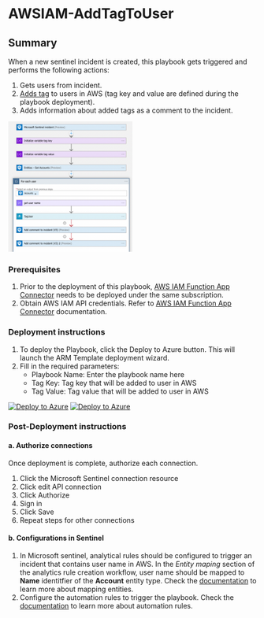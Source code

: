 # AWSIAM-AddTagToUser

## Summary

When a new sentinel incident is created, this playbook gets triggered and performs the following actions:

1. Gets users from incident.
2. [Adds tag](https://docs.aws.amazon.com/IAM/latest/APIReference/API_TagUser.html) to users in AWS (tag key and value are defined during the playbook deployment).
3. Adds information about added tags as a comment to the incident.

<img src="./playbook_screenshot.png" width="50%"/><br>

### Prerequisites

1. Prior to the deployment of this playbook, [AWS IAM Function App Connector](../../AWS_IAM_FunctionAppConnector/) needs to be deployed under the same subscription.
2. Obtain AWS IAM API credentials. Refer to [AWS IAM Function App Connector](../../AWS_IAM_FunctionAppConnector/readme.md) documentation.

### Deployment instructions

1. To deploy the Playbook, click the Deploy to Azure button. This will launch the ARM Template deployment wizard.
2. Fill in the required parameters:
    * Playbook Name: Enter the playbook name here
    * Tag Key: Tag key that will be added to user in AWS
    * Tag Value: Tag value that will be added to user in AWS

[![Deploy to Azure](https://aka.ms/deploytoazurebutton)](https://portal.azure.com/#create/Microsoft.Template/uri/https%3A%2F%2Fraw.githubusercontent.com%2FAzure%2FAzure-Sentinel%2Fmaster%2FSolutions%2FAWS_IAM%2FPlaybooks%2FPlaybooks%2FAWSIAM-AddTagToUser%2Fazuredeploy.json) [![Deploy to Azure](https://aka.ms/deploytoazuregovbutton)](https://portal.azure.us/#create/Microsoft.Template/uri/https%3A%2F%2Fraw.githubusercontent.com%2FAzure%2FAzure-Sentinel%2Fmaster%2FSolutions%2FAWS_IAM%2FPlaybooks%2FPlaybooks%2FAWSIAM-AddTagToUser%2Fazuredeploy.json)

### Post-Deployment instructions

#### a. Authorize connections

Once deployment is complete, authorize each connection.

1. Click the Microsoft Sentinel connection resource
2. Click edit API connection
3. Click Authorize
4. Sign in
5. Click Save
6. Repeat steps for other connections

#### b. Configurations in Sentinel

1. In Microsoft sentinel, analytical rules should be configured to trigger an incident that contains user name in AWS. In the *Entity maping* section of the analytics rule creation workflow, user name should be mapped to **Name** identitfier of the **Account** entity type. Check the [documentation](https://docs.microsoft.com/azure/sentinel/map-data-fields-to-entities) to learn more about mapping entities.
2. Configure the automation rules to trigger the playbook. Check the [documentation](https://docs.microsoft.com/azure/sentinel/tutorial-respond-threats-playbook) to learn more about automation rules.
